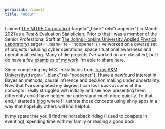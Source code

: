 ```yaml
---
permalink: /about/
title: "About"
---
```



I joined [The MITRE Corporation](https://www.mitre.org){:target="_blank" rel="noopener"} in March 2021 as a Test & Evaluation Statistician.  Prior to that I was a member of the Senior Professional Staff at [The Johns Hopkins University Applied Physics Laboratory](https://www.jhuapl.edu){:target="_blank" rel="noopener"}. I've worked on a diverse set of projects including cyber operations, space situational awareness and operational testing. Many of the projects I've worked on are classified, but I do have a few [examples of my work](https://melissa-wong.github.io/projects/) I'm able to share here.

Since completing my M.S. in Statistics from [Texas A&M University](https://stat.tamu.edu){:target="_blank" rel="noopener"}, I have a newfound interest in Bayesian methods, causal inference and decision making under uncertainty. Now that I've completed my degree, I can look back at some of the concepts I really struggled with initially and see how presenting them differently could have helped me understand much more quickly. To that end, I started a [blog](https://melissa-wong.github.io/posts/) where I illustrate those concepts using shiny apps in a way that hopefully others will find helpful.

In my spare time you'll find me horseback riding (I used to compete in eventing), spending time with my family or reading a good book.

